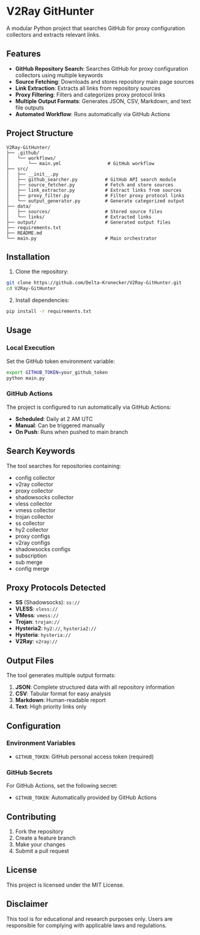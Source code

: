 # V2Ray GitHunter

A modular Python project that searches GitHub for proxy configuration collectors and extracts relevant links.

## Features

- **GitHub Repository Search**: Searches GitHub for proxy configuration collectors using multiple keywords
- **Source Fetching**: Downloads and stores repository main page sources
- **Link Extraction**: Extracts all links from repository sources
- **Proxy Filtering**: Filters and categorizes proxy protocol links
- **Multiple Output Formats**: Generates JSON, CSV, Markdown, and text file outputs
- **Automated Workflow**: Runs automatically via GitHub Actions

## Project Structure

```
V2Ray-GitHunter/
├── .github/
│   └── workflows/
│       └── main.yml                 # GitHub workflow
├── src/
│   ├── __init__.py
│   ├── github_searcher.py          # GitHub API search module
│   ├── source_fetcher.py           # Fetch and store sources
│   ├── link_extractor.py           # Extract links from sources
│   ├── proxy_filter.py             # Filter proxy protocol links
│   └── output_generator.py         # Generate categorized output
├── data/
│   ├── sources/                    # Stored source files
│   └── links/                      # Extracted links
├── output/                         # Generated output files
├── requirements.txt
├── README.md
└── main.py                         # Main orchestrator
```

## Installation

1. Clone the repository:
```bash
git clone https://github.com/Delta-Kronecker/V2Ray-GitHunter.git
cd V2Ray-GitHunter
```

2. Install dependencies:
```bash
pip install -r requirements.txt
```

## Usage

### Local Execution

Set the GitHub token environment variable:
```bash
export GITHUB_TOKEN=your_github_token
python main.py
```

### GitHub Actions

The project is configured to run automatically via GitHub Actions:
- **Scheduled**: Daily at 2 AM UTC
- **Manual**: Can be triggered manually
- **On Push**: Runs when pushed to main branch

## Search Keywords

The tool searches for repositories containing:
- config collector
- v2ray collector
- proxy collector
- shadowsocks collector
- vless collector
- vmess collector
- trojan collector
- ss collector
- hy2 collector
- proxy configs
- v2ray configs
- shadowsocks configs
- subscription
- sub merge
- config merge

## Proxy Protocols Detected

- **SS** (Shadowsocks): `ss://`
- **VLESS**: `vless://`
- **VMess**: `vmess://`
- **Trojan**: `trojan://`
- **Hysteria2**: `hy2://`, `hysteria2://`
- **Hysteria**: `hysteria://`
- **V2Ray**: `v2ray://`

## Output Files

The tool generates multiple output formats:

1. **JSON**: Complete structured data with all repository information
2. **CSV**: Tabular format for easy analysis
3. **Markdown**: Human-readable report
4. **Text**: High priority links only

## Configuration

### Environment Variables

- `GITHUB_TOKEN`: GitHub personal access token (required)

### GitHub Secrets

For GitHub Actions, set the following secret:
- `GITHUB_TOKEN`: Automatically provided by GitHub Actions

## Contributing

1. Fork the repository
2. Create a feature branch
3. Make your changes
4. Submit a pull request

## License

This project is licensed under the MIT License.

## Disclaimer

This tool is for educational and research purposes only. Users are responsible for complying with applicable laws and regulations.